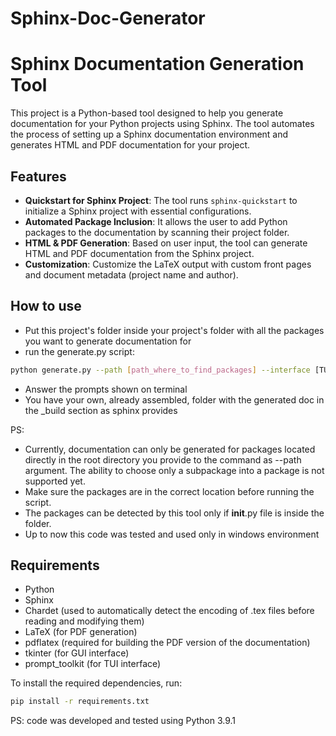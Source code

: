 # Sphinx-Doc-Generator

# Sphinx Documentation Generation Tool

This project is a Python-based tool designed to help you generate documentation for your Python projects using Sphinx. The tool automates the process of setting up a Sphinx documentation environment and generates HTML and PDF documentation for your project.

## Features

- **Quickstart for Sphinx Project**: The tool runs `sphinx-quickstart` to initialize a Sphinx project with essential configurations.
- **Automated Package Inclusion**: It allows the user to add Python packages to the documentation by scanning their project folder.
- **HTML & PDF Generation**: Based on user input, the tool can generate HTML and PDF documentation from the Sphinx project.
- **Customization**: Customize the LaTeX output with custom front pages and document metadata (project name and author).

## How to use

- Put this project's folder inside your project's folder with all the packages you want to generate documentation for
- run the generate.py script:

```bash
python generate.py --path [path_where_to_find_packages] --interface [TUI, GUI]
```

- Answer the prompts shown on terminal
- You have your own, already assembled, folder with the generated doc in the \_build section as sphinx provides

PS:

- Currently, documentation can only be generated for packages located directly in the root directory you provide to the command as --path argument. The ability to choose only a subpackage into a package is not supported yet.
- Make sure the packages are in the correct location before running the script.
- The packages can be detected by this tool only if **init**.py file is inside the folder.
- Up to now this code was tested and used only in windows environment

## Requirements

- Python
- Sphinx
- Chardet (used to automatically detect the encoding of .tex files before reading and modifying them)
- LaTeX (for PDF generation)
- pdflatex (required for building the PDF version of the documentation)
- tkinter (for GUI interface)
- prompt_toolkit (for TUI interface)

To install the required dependencies, run:

```bash
pip install -r requirements.txt
```

PS: code was developed and tested using Python 3.9.1
